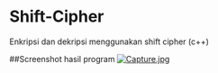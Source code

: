 # Shift-Cipher
Enkripsi dan dekripsi menggunakan shift cipher (c++)

##Screenshot hasil program
[![Capture.jpg](https://i.postimg.cc/WprNzNfH/Capture.jpg)](https://postimg.cc/nMFbwJx4)
